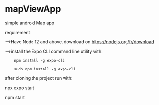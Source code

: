 # mapViewApp
simple android Map app

requirement 

  -->Have Node 12 and above. download on https://nodejs.org/fr/download
  
  -->install the Expo CLI command line utility with:  
  
        npm install -g expo-cli 
        
        sudo npm install -g expo-cli

after cloning the project run with:

  npx expo start
  
  npm start
